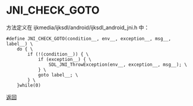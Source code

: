 # JNI\_CHECK\_GOTO

方法定义在 ijkmedia/ijksdl/android/ijksdl_android_jni.h 中：

```
#define JNI_CHECK_GOTO(condition__, env__, exception__, msg__, label__) \
    do { \
        if (!(condition__)) { \
            if (exception__) { \
                SDL_JNI_ThrowException(env__, exception__, msg__); \
            } \
            goto label__; \
        } \
    }while(0)
```

[返回](ijkplayer_main.md)